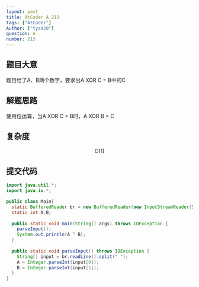 ```yaml
---
layout: post
title: AtCoder A 213
tags: ["AtCoder"]
Author: ["tyz020"]
question: A
number: 213
---
```

## 题目大意

题目给了A、B两个数字，要求出A XOR C = B中的C

## 解题思路

使用位运算，当A XOR C = B时，A XOR B = C

## 复杂度

$$
O(1)
$$

## 提交代码

```java
import java.util.*;
import java.io.*;

public class Main{
  static BufferedReader br = new BufferedReader(new InputStreamReader(System.in));
  static int A,B;
  
  public static void main(String[] args) throws IOException {
    parseInput();
    System.out.println(A ^ B);
  }
  
  public static void parseInput() throws IOException {
    String[] input = br.readLine().split(" ");
    A = Integer.parseInt(input[0]);
    B = Integer.parseInt(input[1]);
  }
}
```

